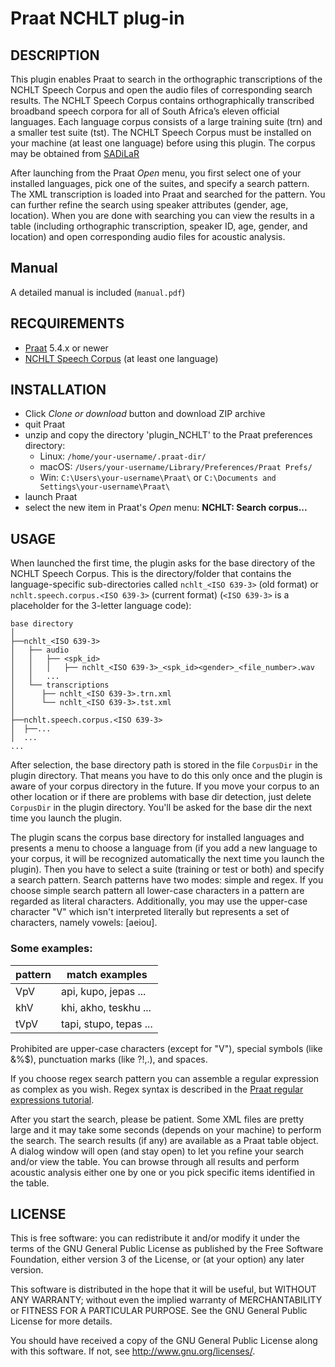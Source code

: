 # Praat NCHLT plug-in

## DESCRIPTION

This plugin enables Praat to search in the orthographic transcriptions of the
NCHLT Speech Corpus and open the audio files of corresponding search results.
The NCHLT Speech Corpus contains orthographically transcribed broadband speech
corpora for all of South Africa’s eleven official languages. Each language
corpus consists of a large training suite (trn) and a smaller test suite (tst).
The NCHLT Speech Corpus must be installed on your machine (at least one
language) before using this plugin. The corpus may be obtained from [SADiLaR](https://repo.sadilar.org/discover?filtertype=project&filter_relational_operator=equals&filter=NCHLT+Speech)

After launching from the Praat *Open* menu, you first select one of your installed languages, pick one of the suites, and specify a search pattern. The XML transcription is loaded into Praat and searched for the pattern. You can further refine the search using speaker attributes (gender, age, location). When you are done with searching you can view the results in a table (including orthographic transcription, speaker ID, age, gender, and location) and open corresponding audio files for acoustic analysis.


## Manual

A detailed manual is included (`manual.pdf`)


## RECQUIREMENTS

- [Praat](http://www.praat.org) 5.4.x or newer
- [NCHLT Speech Corpus](https://repo.sadilar.org/discover?filtertype=project&filter_relational_operator=equals&filter=NCHLT+Speech) (at least one language)


## INSTALLATION

- Click *Clone or download* button and download ZIP archive
- quit Praat
- unzip and copy the directory 'plugin_NCHLT' to the Praat preferences directory:
	- Linux: `/home/your-username/.praat-dir/`
	- macOS: `/Users/your-username/Library/Preferences/Praat Prefs/`
	- Win: `C:\Users\your-username\Praat\` or `C:\Documents and Settings\your-username\Praat\`
- launch Praat
- select the new item in Praat's *Open* menu: **NCHLT: Search corpus...**


## USAGE

When launched the first time, the plugin asks for the base directory of the NCHLT
Speech Corpus. This is the directory/folder that contains the language-specific
sub-directories called `nchlt_<ISO 639-3>` (old format) or `nchlt.speech.corpus.<ISO 639-3>`
(current format) (`<ISO 639-3>` is a placeholder for the 3-letter language code):

```x
base directory
│
├──nchlt_<ISO 639-3>
│	├── audio
│	│   ├── <spk_id>
│	│   │   ├── nchlt_<ISO 639-3>_<spk_id><gender>_<file_number>.wav
│	│   ...
│	└── transcriptions
│	   ├── nchlt_<ISO 639-3>.trn.xml
│	   └── nchlt_<ISO 639-3>.tst.xml
│
├──nchlt.speech.corpus.<ISO 639-3>
│  ├──...
│  ...
...

```

After selection, the base directory path is stored in the file `CorpusDir` in the plugin
directory. That means you have to do this only once and the plugin is aware of
your corpus directory in the future. If you move your corpus to an other
location or if there are problems with base dir detection, just delete 
`CorpusDir` in the plugin directory. You'll be asked for the base dir the next
time you launch the plugin.

The plugin scans the corpus base directory for installed languages and presents
a menu to choose a language from (if you add a new language to your corpus, it
will be recognized automatically the next time you launch the plugin). Then you
have to select a suite (training or test or both) and specify a search pattern.
Search patterns have two modes: simple and regex. If you choose simple search
pattern all lower-case characters in a pattern are regarded as literal characters. Additionally, you may
use the upper-case character "V" which isn't interpreted literally but
represents a set of characters, namely vowels: [aeiou].

### Some examples:

| pattern | match examples |
|---------| -------------- |
|VpV	  |	api, kupo, jepas ... |
|khV	  |	khi, akho, teskhu ... |
|tVpV	  |	tapi, stupo, tepas ...|


Prohibited are upper-case characters (except for "V"), special symbols (like
\&%$), punctuation marks (like ?!,.), and spaces.

If you choose regex search pattern you can assemble a regular expression as
complex as you wish. Regex syntax is described in the [Praat regular expressions
tutorial](http://www.fon.hum.uva.nl/praat/manual/Regular_expressions.html).

After you start the search, please be patient. Some XML files are pretty large
and it may take some seconds (depends on your machine) to perform the search.
The search results (if any) are available as a Praat table object. A dialog
window will open (and stay open) to let you refine your search and/or view the
table. You can browse through all results and perform acoustic analysis either
one by one or you pick specific items identified in the table.



## LICENSE

This is free software: you can redistribute it and/or modify
it under the terms of the GNU General Public License as published by
the Free Software Foundation, either version 3 of the License, or
(at your option) any later version.

This software is distributed in the hope that it will be useful,
but WITHOUT ANY WARRANTY; without even the implied warranty of
MERCHANTABILITY or FITNESS FOR A PARTICULAR PURPOSE.  See the
GNU General Public License for more details.

You should have received a copy of the GNU General Public License
along with this software.  If not, see <http://www.gnu.org/licenses/>.
